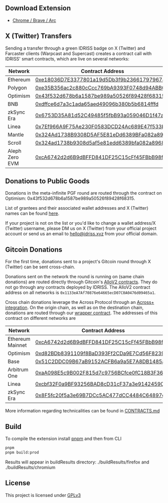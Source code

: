 ## Download Extension
* [Chrome / Brave / Arc](https://chrome.google.com/webstore/detail/idriss-crypto/fghhpjoffbgecjikiipbkpdakfmkbmig)

## X (Twitter) Transfers

Sending a transfer through a green IDRISS badge on X (Twitter) and Farcaster clients (Warpcast and Supercast) creates a contract call with IDRISS' smart contracts, which are live on several networks:

| Network                 | Contract Address                               |
|----------------------------|-----------------------------------------------|
| Ethereum                    | [0xe18036D7E3377801a19d5Db3f9b236617979674E](https://etherscan.io/address/0xe18036D7E3377801a19d5Db3f9b236617979674E#code)   |
| Polygon | [0xe35B356ac2c880cCcc769bA9393F0748d94ABBCa](https://polygonscan.com/address/0xe35B356ac2c880cCcc769bA9393F0748d94ABBCa#code)   |
| Optimism                 | [0x43f532d678b6a1587be989a50526f89428f68315](https://optimistic.etherscan.io/address/0x43f532d678b6a1587be989a50526f89428f68315#code)   |
| BNB | [0xdffce6d7a3c1ada65aed49096b380b5b6814fffd](https://bscscan.com/address/0xdffce6d7a3c1ada65aed49096b380b5b6814fffd#code)   |
| zkSync Era     | [0x6753D35A81d52C49485f5fbB93a059046D1f47a8](https://explorer.zksync.io/address/0x6753D35A81d52C49485f5fbB93a059046D1f47a8#contract)   |
| Linea           | [0x7Ef966A9F75Ae230F0583DCD24Ac689E47f533be](https://lineascan.build/address/0x7Ef966A9F75Ae230F0583DCD24Ac689E47f533be#code)   |
| Mantle           | [0x324Ad1738B9308D5AF5E81eDd6389BFa082a8968](https://explorer.mantle.xyz/address/0x324Ad1738B9308D5AF5E81eDd6389BFa082a8968?tab=contract)   |
| Scroll           | [0x324ad1738b9308d5af5e81edd6389bfa082a8968](https://scrollscan.com/address/0x324ad1738b9308d5af5e81edd6389bfa082a8968#code)   |
| Aleph Zero EVM          | [0xcA6742d2d6B9dBFFD841DF25C15cFf45FBbB98f4](https://evm-explorer.alephzero.org/address/0xcA6742d2d6B9dBFFD841DF25C15cFf45FBbB98f4?tab=contract)   |



## Donations to Public Goods

Donations in the meta-infinite PGF round are routed through the contract on Optimism: 0x43f532d678b6a1587be989a50526f89428f68315.

List of grantees and their associated wallet addresses and X (Twitter) names can be found [here](https://github.com/idriss-xyz/core/blob/master/apps/extension/src/common/customTwitterAccounts.json).

If your project is not on the list or you'd like to change a wallet address/X (Twitter) username, please DM us on X (Twitter) from your official project account or send us an email to hello@idriss.xyz from your official domain.

## Gitcoin Donations
For the first time, donations sent to a project's Gitcoin round through X (Twitter) can be sent cross-chain.

Donations sent on the network the round is running on (same chain donations) are routed directly through Gitcoin's [AlloV2 contracts](https://github.com/allo-protocol/allo-v2). They do not go through any contracts deployed by IDRISS. The AlloV2 contract address on all networks is `0x1133eA7Af70876e64665ecD07C0A0476d09465a1`.

Cross chain donations leverage the Across Protocol through an [Across+ integration](https://docs.across.to/integration-guides/across+-integration). On the origin chain, as well as on the destination chain, donations are routed through our [wrapper contract](https://github.com/idriss-crypto/contracts/blob/DonationWrapper/src/contracts/DonationWrapper.sol). The addresses of this contract on different networks are

| Network                 | Contract Address                               |
|----------------------------|-----------------------------------------------|
| Ethereum Mainnet                    | [0xcA6742d2d6B9dBFFD841DF25C15cFf45FBbB98f4](https://etherscan.io/address/0xcA6742d2d6B9dBFFD841DF25C15cFf45FBbB98f4#code)   |
| Optimism | [0xd82BDb8391109f8BaD393Ff2CDa9E7Cd56F8239C](https://optimistic.etherscan.io/address/0xd82BDb8391109f8BaD393Ff2CDa9E7Cd56F8239C#code)   |
| Base                | [0x51C2DDC09B67aB9152ACFB6a9a5E7A8DB1485ae8](https://basescan.org/address/0x51C2DDC09B67aB9152ACFB6a9a5E7A8DB1485ae8#code)   |
| Arbitrum One | [0xaA098E5c9B002F815d7c9756BCfce0fC18B3F362](https://arbiscan.io/address/0xaA098E5c9B002F815d7c9756BCfce0fC18B3F362#code)   |
| Linea     | [0xcbf32F0a9BF93256BAD8cD31cF37a3e914245908](https://lineascan.build/address/0xcbf32F0a9BF93256BAD8cD31cF37a3e914245908#code)   |
| zkSync Era                | [0x8F5fc20f5a3e69B7DCc5AC477dCC4484C64897dA](https://explorer.zksync.io/address/0x8F5fc20f5a3e69B7DCc5AC477dCC4484C64897dA#contract)   |

More information regarding technicalities can be found in [CONTRACTS.md](https://github.com/idriss-xyz/core/blob/master/CONTRACTS.md)


## Build
To compile the extension install [pnpm](https://pnpm.io/) and then from CLI

```bash
pnpm
pnpm build:prod
```

Results will appear in buildResults directory: ./buildResults/firefox and ./buildResults/chromium

## License

This project is licensed under [GPLv3](https://github.com/idriss-xyz/core/blob/master/LICENSE)
